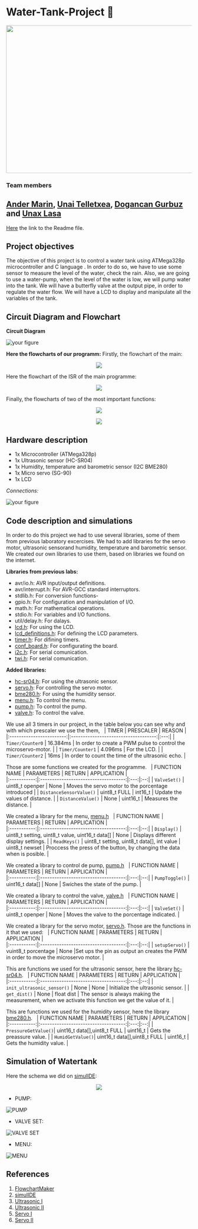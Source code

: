 # Water-Tank-Project 🚰

<p align="center">
  <img width="600" height="400" src="https://github.com/unaxlasa/Water-Tank-Project/blob/main/img/water-tank.jpg">
</p>

### Team members
[Ander Marin](https://github.com/andermarin), [Unai Telletxea](https://github.com/UTAN25), [Dogancan Gurbuz](https://github.com/DogancanG) and [Unax Lasa](https://github.com/unaxlasa)
--------------------------------------------------------------------------------------------------------------------------------------------------------------------------------
[Here](https://github.com/unaxlasa/Water-Tank-Project/blob/main/README.md) the link to the Readme file.

## Project objectives
The objective of this project is to control a water tank using ATMega328p microcontroller and C language . In order to do so, we have to use some sensor to measure the level of the water, check the rain. Also, we are going to use a water-pump, when the level of the water is low, we will pump water into the tank. We will have a butterfly valve at the output pipe, in order to regulate the water flow. We will have a LCD to display and manipulate all the variables of the tank.
## Circuit Diagram and Flowchart
**Circuit Diagram**

![your figure](https://github.com/unaxlasa/Water-Tank-Project/blob/main/img/Schema.png)

**Here the flowcharts of our programm:**
Firstly, the flowchart of the main:

<p align="center">
  <img src="https://github.com/unaxlasa/Water-Tank-Project/blob/main/img/FlowChartMain.drawio.png">
</p>

Here the flowchart of the ISR of the main programme:

<p align="center">
  <img src="https://github.com/unaxlasa/Water-Tank-Project/blob/main/img/ISR.drawio.png">
</p>

Finally, the flowcharts of two of the most important functions:

<p align="center">
  <img src="https://github.com/unaxlasa/Water-Tank-Project/blob/main/img/Menu.drawio.png">
</p>

<p align="center">
  <img src="https://github.com/unaxlasa/Water-Tank-Project/blob/main/img/Buttons.drawio.png">
</p>

## Hardware description
- 1x Microcontroller (ATMega328p)
- 1x Ultrasonic sensor (HC-SR04)
- 1x Humidity, temperature and barometric sensor (I2C BME280)
- 1x Micro servo (SG-90)
- 1x LCD

*Connections:*

![your figure](https://github.com/unaxlasa/Water-Tank-Project/blob/main/img/Connections.jpeg)

## Code description and simulations
In order to do this project we had to use several libraries, some of them from previous laboratory excercises. We had to add libraries for the servo motor, ultrasonic sensorand humidity, temperature and barometric sensor. We created our own libraries to use them, based on libraries we found on the internet.

**Libraries from previous labs:**
* avr/io.h: AVR input/output definitions.
* avr/interrupt.h: For AVR-GCC standard interruptors.
* stdlib.h: For conversion functions-
* gpio.h: For configuration and manipulation of I/O.
* math.h: For mathematical operations. 
* stdio.h: For variables and I/O functions.
* util/delay.h: For dalays.
* [lcd.h](https://github.com/unaxlasa/Water-Tank-Project/blob/main/Program/WATERTANKPROJECT_TEAM3/lcd.h): For using the LCD.
* [lcd_definitions.h](https://github.com/unaxlasa/Water-Tank-Project/blob/main/Program/WATERTANKPROJECT_TEAM3/lcd_definitions.h): For defining the LCD parameters.
* [timer.h](https://github.com/unaxlasa/Water-Tank-Project/blob/main/Program/WATERTANKPROJECT_TEAM3/timer.h): For difining timers.
* [conf_board.h](https://github.com/unaxlasa/Water-Tank-Project/blob/main/Program/WATERTANKPROJECT_TEAM3/conf_board.h): For configurating the board.
* [i2c.h](https://github.com/unaxlasa/Water-Tank-Project/blob/main/Program/WATERTANKPROJECT_TEAM3/i2c.h): For serial comunication.
* [twi.h](https://github.com/unaxlasa/Water-Tank-Project/blob/main/Program/WATERTANKPROJECT_TEAM3/twi.h): For serial comunication.


**Added libraries:**
* [hc-sr04.h](https://github.com/unaxlasa/Water-Tank-Project/tree/main/WaterTank-2/WaterTankTrial/hc-sr04.h): For using the ultrasonic sensor.
* [servo.h](https://github.com/unaxlasa/Water-Tank-Project/tree/main/WaterTank-2/WaterTankTrial/servo.h): For controlling the servo motor.
* [bme280.h](https://github.com/unaxlasa/Water-Tank-Project/tree/main/WaterTank-2/WaterTankTrial/bme280.h): For using the humidity sensor.
* [menu.h](https://github.com/unaxlasa/Water-Tank-Project/blob/main/Program/WATERTANKPROJECT_TEAM3/menu.h): To control the menu.
* [pump.h](https://github.com/unaxlasa/Water-Tank-Project/blob/main/Program/WATERTANKPROJECT_TEAM3/pump.h): To control the pump.
* [valve.h](https://github.com/unaxlasa/Water-Tank-Project/tree/main/WaterTank-2/WaterTankTrial/valve.h): To control the valve.


We use all 3 timers in our project, in the table below you can see why and with which prescaler we use the them,
&nbsp;
|           TIMER          | PRESCALER | REASON |        
|:------------------------:|:------------------------------------:|:---:|
|      `Timer/Counter0`      |   16.384ms  |  In order to create a PWM pulse to control the microservo-motor. |
|      `Timer/Counter1`      |   4.096ms   |  For the LCD. |
|      `Timer/Counter2`      |   16ms  |  In order to count the time of the ultrasonic echo. |



Those are some functions we created for the programme.
&nbsp;
| FUNCTION NAME | PARAMETERS | RETURN | APPLICATION |         
|:-----------:|:------------------------------------:|:---:|:--:|
| `ValveSet()` | uint8_t openper | None | Moves the servo motor to the porcentage introduced  |
| `DistanceSensorValue()` | uint8_t FULL | int16_t | Update the values of distance. |
| `DistanceValue()` | None | uint16_t | Measures the distance. | 

We created a library for the menu, [menu.h](https://github.com/unaxlasa/Water-Tank-Project/blob/main/Program/WATERTANKPROJECT_TEAM3/menu.h)
&nbsp;
| FUNCTION NAME | PARAMETERS | RETURN | APPLICATION |         
|:-----------:|:------------------------------------:|:---:|:--:|
| `Display()` |   uint8_t setting, uint8_t value, uint16_t data[]   | None | Displays different display settings. |
| `ReadKeys()` | uint8_t setting, uint8_t data[], int value | uint8_t newset | Proccess the press of the button, by changing the data when is posible. |

We created a library to control de pump, [pump.h](https://github.com/unaxlasa/Water-Tank-Project/blob/main/Program/WATERTANKPROJECT_TEAM3/pump.h)
&nbsp;
| FUNCTION NAME | PARAMETERS | RETURN | APPLICATION |         
|:-----------:|:------------------------------------:|:---:|:--:|
| `PumpToggle()` | uint16_t data[] | None | Swiches the state of the pump. |

We created a library to control the valve, [valve.h](https://github.com/unaxlasa/Water-Tank-Project/tree/main/WaterTank-2/WaterTankTrial/valve.h)
&nbsp;
| FUNCTION NAME | PARAMETERS | RETURN | APPLICATION |         
|:-----------:|:------------------------------------:|:---:|:--:|
| `ValveSet()` | uint8_t openper | None | Moves the valve to the porcentage indicated. |


We created a library for the servo motor, [servo.h](https://github.com/unaxlasa/Water-Tank-Project/blob/main/Program/WATERTANKPROJECT_TEAM3/servo.h). 
Those are the functions in it that we used:
&nbsp;
| FUNCTION NAME | PARAMETERS | RETURN | APPLICATION |         
|:-----------:|:------------------------------------:|:---:|:--:|
| `setupServo()` | vuint8_t porcentage | None |Set ups the pin as output an creates the PWM in order to move the microservo motor. |

This are functions we used for the ultrasonic sensor, here the library [hc-sr04.h](https://github.com/unaxlasa/Water-Tank-Project/blob/main/Program/WATERTANKPROJECT_TEAM3/hc-sr04.h).
&nbsp;
| FUNCTION NAME | PARAMETERS | RETURN | APPLICATION |         
|:-----------:|:------------------------------------:|:---:|:--:|
| `init_ultrasonic_sensor()` | None | None | Initialize the ultrasonic sensor. |
| `get_dist()` | None | float dist | The sensor is always making the measurement, when we activate this function we get the value of it. | 

This are functions we used for the humidity sensor, here the library [bme280.h](https://github.com/unaxlasa/Water-Tank-Project/blob/main/Program/WATERTANKPROJECT_TEAM3/bme280.h).
&nbsp;
| FUNCTION NAME | PARAMETERS | RETURN | APPLICATION |         
|:-----------:|:------------------------------------:|:---:|:--:|
| `PressureGetValue()`| uint16_t data[],uint8_t FULL | uint16_t | Gets the preassure value. |
| `HumidGetValue()`| uint16_t data[],uint8_t FULL | uint16_t | Gets the humidity value. |

## Simulation of Watertank
Here the schema we did on [simulIDE](https://www.simulide.com/p/home.html):

<p align="center">
  <img src="https://github.com/unaxlasa/Water-Tank-Project/blob/main/img/Eskema.PNG">
</p>

* PUMP:

![PUMP](https://github.com/unaxlasa/Water-Tank-Project/blob/main/gifs/PUMP.gif)

* VALVE SET:

![VALVE SET](https://github.com/unaxlasa/Water-Tank-Project/blob/main/gifs/VALVE%20SET.gif)

* MENU:

![MENU](https://github.com/unaxlasa/Water-Tank-Project/blob/main/gifs/MENU.gif)

## References
1) [FlowchartMaker](https://app.diagrams.net/)
2) [simulIDE](https://www.simulide.com/p/home.html)
3) [Ultrasonic I](https://www.arxterra.com/11-atmega328p-external-interrupts/)
4) [Ultrasonic II](https://www.avrfreaks.net/forum/atmega328p-and-hc-sr04?skey=atmega328p%20sr04%20INT0)
5) [Servo I](https://ee-diary.blogspot.com/2021/07/atmega328p-fast-pwm-mode-programming.html)
6) [Servo II](https://www.laboratoriogluon.com/generar-senal-pwm-para-servo-con-avr-atmega328p/)


